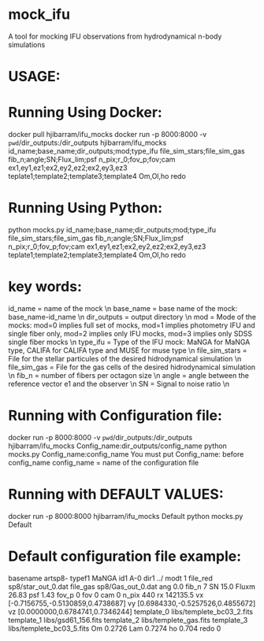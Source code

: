 # mock_ifu
A tool for mocking IFU observations from hydrodynamical n-body simulations
# USAGE:
# Running Using Docker:
docker pull hjibarram/ifu_mocks
docker run -p 8000:8000 -v `pwd`/dir_outputs:/dir_outputs hjibarram/ifu_mocks id_name;base_name;dir_outputs;mod;type_ifu file_sim_stars;file_sim_gas fib_n;angle;SN;Flux_lim;psf n_pix;r_0;fov_p;fov;cam ex1,ey1,ez1;ex2,ey2,ez2;ex2,ey3,ez3 teplate1;template2;template3;template4 Om,Ol,ho redo
# Running Using Python:
python mocks.py id_name;base_name;dir_outputs;mod;type_ifu file_sim_stars;file_sim_gas fib_n;angle;SN;Flux_lim;psf n_pix;r_0;fov_p;fov;cam ex1,ey1,ez1;ex2,ey2,ez2;ex2,ey3,ez3 teplate1;template2;template3;template4 Om,Ol,ho redo

# key words:
id_name = name of the mock \n
base_name = base name of the mock: base_name-id_name \n
dir_outputs = output directory \n
mod = Mode of the mocks: mod=0 implies full set of mocks, mod=1 implies photometry IFU and single fiber only, mod=2 implies only IFU mocks, mod=3 implies only SDSS single fiber mocks \n
type_ifu = Type of the IFU mock: MaNGA for MaNGA type, CALIFA for CALIFA type and MUSE for muse type \n
file_sim_stars = File for the stellar particules of the desired hidrodynamical simulation \n
file_sim_gas = File for the gas cells of the desired hidrodynamical simulation \n
fib_n = number of fibers per octagon size \n
angle = angle between the reference vector e1 and the observer \n
SN = Signal to noise ratio \n

# Running with Configuration file:
docker run -p 8000:8000 -v `pwd`/dir_outputs:/dir_outputs hjibarram/ifu_mocks Config_name:dir_outputs/config_name
python mocks.py Config_name:config_name
You must put Config_name: before config_name
config_name = name of the configuration file

# Running with DEFAULT VALUES:
docker run -p 8000:8000 hjibarram/ifu_mocks Default
python mocks.py Default


# Default configuration file example:

basename     artsp8-
typef1       MaNGA
id1          A-0
dir1         ../
modt         1
file_red     sp8/star_out_0.dat
file_gas     sp8/Gas_out_0.dat
ang          0.0
fib_n        7
SN           15.0
Fluxm        26.83
psf          1.43
fov_p        0
fov          0
cam          0
n_pix        440
rx           142135.5
vx           [-0.7156755,-0.5130859,0.4738687]
vy           [0.6984330,-0.5257526,0.4855672]
vz           [0.0000000,0.6784741,0.7346244]
template_0   libs/templete_bc03_2.fits
template_1   libs/gsd61_156.fits
template_2   libs/templete_gas.fits
template_3   libs/templete_bc03_5.fits
Om           0.2726
Lam          0.7274
ho           0.704
redo         0